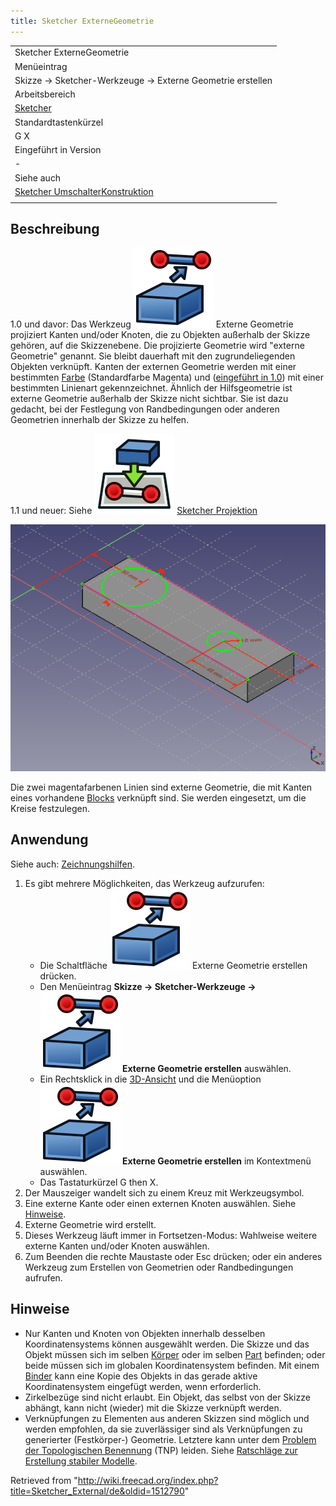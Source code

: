 ```yaml
---
title: Sketcher ExterneGeometrie
---
```


|                                                                                                     |
| --------------------------------------------------------------------------------------------------- |
| Sketcher ExterneGeometrie                                                                           |
| Menüeintrag                                                                                         |
| Skizze → Sketcher-Werkzeuge → Externe Geometrie erstellen                                           |
| Arbeitsbereich                                                                                      |
| [Sketcher](/Sketcher_Workbench/de "Sketcher Workbench/de")                                          |
| Standardtastenkürzel                                                                                |
| G X                                                                                                 |
| Eingeführt in Version                                                                               |
| -                                                                                                   |
| Siehe auch                                                                                          |
| [Sketcher UmschalterKonstruktion](/Sketcher_ToggleConstruction/de "Sketcher ToggleConstruction/de") |
|                                                                                                     |

## Beschreibung

1.0 und davor: Das Werkzeug ![](/src/assets/images/Sketcher_External.svg) Externe Geometrie projiziert Kanten und/oder Knoten, die zu Objekten außerhalb der Skizze gehören, auf die Skizzenebene. Die projizierte Geometrie wird "externe Geometrie" genannt. Sie bleibt dauerhaft mit den zugrundeliegenden Objekten verknüpft. Kanten der externen Geometrie werden mit einer bestimmten [Farbe](/Sketcher_Preferences/de#Erscheinungsbild "Sketcher Preferences/de") (Standardfarbe Magenta) und ([eingeführt in 1.0](/Release_notes_1.0/de "Release notes 1.0/de")) mit einer bestimmten Linienart gekennzeichnet. Ähnlich der Hilfsgeometrie ist externe Geometrie außerhalb der Skizze nicht sichtbar. Sie ist dazu gedacht, bei der Festlegung von Randbedingungen oder anderen Geometrien innerhalb der Skizze zu helfen.

1.1 und neuer: Siehe ![](/src/assets/images/Sketcher_Projection.svg) [Sketcher Projektion](/Sketcher_Projection/de "Sketcher Projection/de")

![](/src/assets/images/Sketcher_ExternalEsempio1.png)

Die zwei magentafarbenen Linien sind externe Geometrie, die mit Kanten eines vorhandene [Blocks](/PartDesign_Pad/de "PartDesign Pad/de") verknüpft sind. Sie werden eingesetzt, um die Kreise festzulegen.

## Anwendung

Siehe auch: [Zeichnungshilfen](/Sketcher_Workbench/de#Zeichnungshilfen "Sketcher Workbench/de").

1. Es gibt mehrere Möglichkeiten, das Werkzeug aufzurufen:
   - Die Schaltfläche ![](/src/assets/images/Sketcher_External.svg) Externe Geometrie erstellen drücken.
   - Den Menüeintrag **Skizze → Sketcher-Werkzeuge → ![](/src/assets/images/Sketcher_External.svg) Externe Geometrie erstellen** auswählen.
   - Ein Rechtsklick in die [3D-Ansicht](/3D_view/de "3D view/de") und die Menüoption **![](/src/assets/images/Sketcher_External.svg) Externe Geometrie erstellen** im Kontextmenü auswählen.
   - Das Tastaturkürzel G then X.
2. Der Mauszeiger wandelt sich zu einem Kreuz mit Werkzeugsymbol.
3. Eine externe Kante oder einen externen Knoten auswählen. Siehe [Hinweise](#Hinweise).
4. Externe Geometrie wird erstellt.
5. Dieses Werkzeug läuft immer in Fortsetzen-Modus: Wahlweise weitere externe Kanten und/oder Knoten auswählen.
6. Zum Beenden die rechte Maustaste oder Esc drücken; oder ein anderes Werkzeug zum Erstellen von Geometrien oder Randbedingungen aufrufen.

## Hinweise

- Nur Kanten und Knoten von Objekten innerhalb desselben Koordinatensystems können ausgewählt werden. Die Skizze und das Objekt müssen sich im selben [Körper](/PartDesign_Body/de "PartDesign Body/de") oder im selben [Part](/Std_Part/de "Std Part/de") befinden; oder beide müssen sich im globalen Koordinatensystem befinden. Mit einem [Binder](/PartDesign_SubShapeBinder/de "PartDesign SubShapeBinder/de") kann eine Kopie des Objekts in das gerade aktive Koordinatensystem eingefügt werden, wenn erforderlich.
- Zirkelbezüge sind nicht erlaubt. Ein Objekt, das selbst von der Skizze abhängt, kann nicht (wieder) mit die Skizze verknüpft werden.
- Verknüpfungen zu Elementen aus anderen Skizzen sind möglich und werden empfohlen, da sie zuverlässiger sind als Verknüpfungen zu generierter (Festkörper-) Geometrie. Letztere kann unter dem [Problem der Topologischen Benennung](/Topological_naming_problem/de "Topological naming problem/de") (TNP) leiden. Siehe [Ratschläge zur Erstellung stabiler Modelle](/Feature_editing/de#Ratschläge_zur_Erstellung_stabiler_Modelle "Feature editing/de").

Retrieved from "<http://wiki.freecad.org/index.php?title=Sketcher_External/de&oldid=1512790>"
